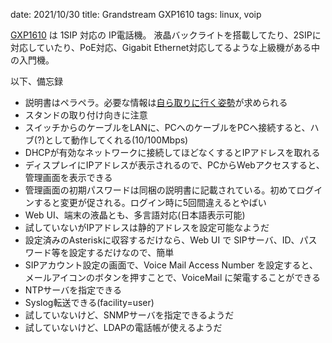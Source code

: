 date: 2021/10/30
title: Grandstream GXP1610
tags: linux, voip

[GXP1610](http://www.grandstream.com/products/ip-voice-telephony-gxp-series-ip-phones/gxp-series-basic-ip-phones/product/gxp1610/gxp1615) は 1SIP 対応の IP電話機。
液晶バックライトを搭載してたり、2SIPに対応していたり、PoE対応、Gigabit Ethernet対応してるような上級機がある中の入門機。

以下、備忘録

- 説明書はペラペラ。必要な情報は[自ら取りに行く姿勢](http://www.grandstream.com/support/resources?title=GXP1610/GXP1615&hsLang=en)が求められる
- スタンドの取り付け向きに注意
- スイッチからのケーブルをLANに、PCへのケーブルをPCへ接続すると、ハブ(?)として動作してくれる(10/100Mbps)
- DHCPが有効なネットワークに接続してほどなくするとIPアドレスを取れる
- ディスプレイにIPアドレスが表示されるので、PCからWebアクセスすると、管理画面を表示できる
- 管理画面の初期パスワードは同梱の説明書に記載されている。初めてログインすると変更が促される。ログイン時に5回間違えるとやばい
- Web UI、端末の液晶とも、多言語対応(日本語表示可能)
- 試していないがIPアドレスは静的アドレスを設定可能なようだ
- 設定済みのAsteriskに収容するだけなら、Web UI で SIPサーバ、ID、パスワード等を設定するだけなので、簡単
- SIPアカウント設定の画面で、Voice Mail Access Number を設定すると、メールアイコンのボタンを押すことで、VoiceMail に架電することができる
- NTPサーバを指定できる
- Syslog転送できる(facility=user)
- 試していないけど、SNMPサーバを指定できるようだ
- 試していないけど、LDAPの電話帳が使えるようだ


